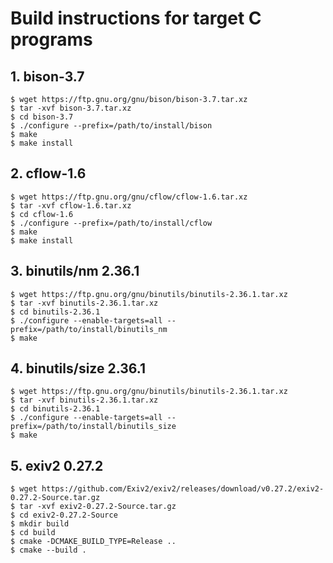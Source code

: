 # Build instructions for target C programs

## 1. bison-3.7
```
$ wget https://ftp.gnu.org/gnu/bison/bison-3.7.tar.xz
$ tar -xvf bison-3.7.tar.xz
$ cd bison-3.7
$ ./configure --prefix=/path/to/install/bison
$ make
$ make install
```
## 2. cflow-1.6
```
$ wget https://ftp.gnu.org/gnu/cflow/cflow-1.6.tar.xz
$ tar -xvf cflow-1.6.tar.xz
$ cd cflow-1.6
$ ./configure --prefix=/path/to/install/cflow
$ make
$ make install
```
## 3. binutils/nm 2.36.1
```
$ wget https://ftp.gnu.org/gnu/binutils/binutils-2.36.1.tar.xz
$ tar -xvf binutils-2.36.1.tar.xz
$ cd binutils-2.36.1
$ ./configure --enable-targets=all --prefix=/path/to/install/binutils_nm
$ make
```
## 4. binutils/size 2.36.1
```
$ wget https://ftp.gnu.org/gnu/binutils/binutils-2.36.1.tar.xz
$ tar -xvf binutils-2.36.1.tar.xz
$ cd binutils-2.36.1
$ ./configure --enable-targets=all --prefix=/path/to/install/binutils_size
$ make
```
## 5. exiv2 0.27.2 
```
$ wget https://github.com/Exiv2/exiv2/releases/download/v0.27.2/exiv2-0.27.2-Source.tar.gz
$ tar -xvf exiv2-0.27.2-Source.tar.gz
$ cd exiv2-0.27.2-Source
$ mkdir build
$ cd build
$ cmake -DCMAKE_BUILD_TYPE=Release ..
$ cmake --build .
```
